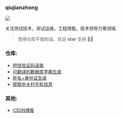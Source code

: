 ### qiujianzhong

![](https://komarev.com/ghpvc/?username=qiujianzhong&color=green)

关注测试技术，测试运维，工程效能，技术领导力等领域. 

> 觉得仓库不错的话，欢迎 **star** 支持 👏👏

### 仓库:

* [短信验证码读取](https://github.com/qiujianzhong/verification2)
* [可翻译的数据库字典生成](https://github.com/qiujianzhong/data-dictionary)
* [姓名+身份证生成](https://github.com/qiujianzhong/idcard-generator)
* [爬取中关村手机信息](https://github.com/qiujianzhong/mobile_crawler_from_ZOL)

### 其他:

* [CSDN博客](https://blog.csdn.net/qiu5213173)


<!--
**qiujianzhong/qiujianzhong** is a ✨ _special_ ✨ repository because its `README.md` (this file) appears on your GitHub profile.

Here are some ideas to get you started:

- 🔭 I’m currently working on ...
- 🌱 I’m currently learning ...
- 👯 I’m looking to collaborate on ...
- 🤔 I’m looking for help with ...
- 💬 Ask me about ...
- 📫 How to reach me: ...
- 😄 Pronouns: ...
- ⚡ Fun fact: ...
-->
